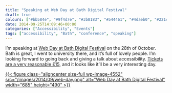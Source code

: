 ```yaml
---
title: "Speaking at Web Day at Bath Digital Festival"
draft: true
colours: ["#bb584e", "#9f4d7e", "#3b8183", "#544461", "#4daeb0", "#221c28", "#ffffff"]
date: 2014-09-25T14:09:46+00:00
categories: ["Accessibility", "Events"]
tags: ["accessibility", "Bath", "conference", "speaking"]
---
```


I’m speaking at [Web Day at Bath Digital Festival](http://2014.bathdigitalfestival.com/event/web-day/) on the 28th of October. Bath is great, I went to university there, and it’s full of lovely people. I’m looking forward to going back and giving a talk about accessibility. [Tickets are a very reasonable £15](https://www.eventbrite.co.uk/e/web-day-tickets-13137878749), and it looks like it’ll be a very interesting day.

[{{< figure class="aligncenter size-full wp-image-4552" src="/images/2014/09/web-day.png" alt="Web Day at Bath Digital Festival" width="685" height="490" >}}](http://2014.bathdigitalfestival.com/event/web-day/)

